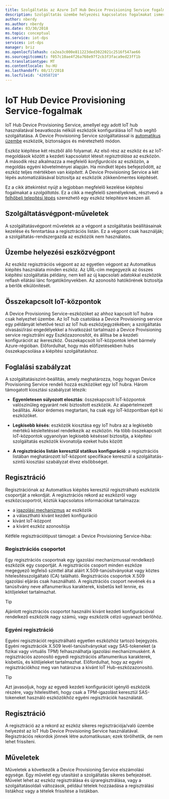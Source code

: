 ```yaml
---
title: Szolgáltatás az Azure IoT Hub Device Provisioning Service fogalmak |} A Microsoft Docs
description: Szolgáltatás üzembe helyezési kapcsolatos fogalmakat ismerteti a Device Provisioning Service és az IoT Hub-eszközökre vonatkozó
author: nberdy
ms.author: nberdy
ms.date: 03/30/2018
ms.topic: conceptual
ms.service: iot-dps
services: iot-dps
manager: briz
ms.openlocfilehash: ca2ea3c000e811223ded3022021c2516f547ae66
ms.sourcegitcommit: f057c10ae4f26a768e97f2cb3f3faca9ed23ff1b
ms.translationtype: MT
ms.contentlocale: hu-HU
ms.lasthandoff: 08/17/2018
ms.locfileid: "42058728"
---
```

# <a name="iot-hub-device-provisioning-service-concepts"></a>IoT Hub Device Provisioning Service-fogalmak

IoT Hub Device Provisioning Service, amellyel egy adott IoT hub használatával beavatkozás nélküli eszközök konfigurálása IoT hub segítő szolgáltatása. A Device Provisioning Service szolgáltatással is [automatikus üzembe](concepts-auto-provisioning.md) eszközök, biztonságos és méretezhető módon.

Eszköz kiépítése két részből álló folyamat. Az első rész az eszköz és az IoT-megoldások között a kezdeti kapcsolatot létesít *regisztrálása* az eszközön. A második rész alkalmazza a megfelelő *konfigurációs* az eszközön, a megoldás egyéni követelményei alapján. Ha mindkét lépés befejeződött, az eszköz teljes mértékben van *kiépített*. A Device Provisioning Service a két lépés automatizálásával biztosítja az eszközök zökkenőmentes kiépítését.

Ez a cikk áttekintést nyújt a legjobban megfelelő kezelése kiépítési fogalmakat a *szolgáltatás*. Ez a cikk a megfelelő személyeknek, résztvevő a [felhőbeli telepítési lépés](about-iot-dps.md#cloud-setup-step) szerezhető egy eszköz telepítésre készen áll.

## <a name="service-operations-endpoint"></a>Szolgáltatásvégpont-műveletek

A szolgáltatásvégpont műveletek az a végpont a szolgáltatás beállításainak kezelése és fenntartása a regisztrációs listán. Ez a végpont csak használják; a szolgáltatás-rendszergazda az eszközök nem használatos.

## <a name="device-provisioning-endpoint"></a>Üzembe helyezési eszközvégpont

Az eszköz regisztrációs végpont az az egyetlen végpont az Automatikus kiépítés használata minden eszköz. Az URL-cím megegyezik az összes kiépítési szolgáltatás példány, nem kell az új kapcsolati adatokkal eszközök reflash ellátási lánc forgatókönyvekben. Az azonosító hatókörének biztosítja a bérlők elkülönítését.

## <a name="linked-iot-hubs"></a>Összekapcsolt IoT-központok

A Device Provisioning Service-eszközöket az ahhoz kapcsolt IoT hubra csak helyezhet üzembe. Az IoT hub csatolása a Device Provisioning service egy példányát lehetővé teszi az IoT hub eszközjegyzékében; a szolgáltatás olvasási/írási engedélyekkel a hivatkozást tartalmazó a Device Provisioning service regisztrálni egy Eszközazonosítót, és állítsa be a kezdeti konfigurációt az ikereszköz. Összekapcsolt IoT-központok lehet bármely Azure-régióban. Előfordulhat, hogy más előfizetésekben hubs összekapcsolása a kiépítési szolgáltatáshoz.

## <a name="allocation-policy"></a>Foglalási szabályzat

A szolgáltatásiszint-beállítás, amely meghatározza, hogy hogyan Device Provisioning Service rendeli hozzá eszközöket egy IoT hubra. Három támogatott kiosztási szabályzat létezik:

* **Egyenletesen súlyozott elosztás**: összekapcsolt IoT-központok valószínűleg egyaránt neki biztosított eszközök. Az alapértelmezett beállítás. Akkor érdemes megtartani, ha csak egy IoT-központban épít ki eszközöket.

* **Legkisebb késés**: eszközök kiosztása egy IoT hubra az a legkisebb mértékű késleltetéssel rendelkezik az eszközön. Ha több összekapcsolt IoT-központok ugyanolyan legkisebb késéssel biztosítja, a kiépítési szolgáltatás eszközök kivonatolja ezeket hubs között

* **A regisztrációs listán keresztül statikus konfiguráció**: a regisztrációs listában meghatározott IoT-központ specifikace keresztül a szolgáltatás-szintű kiosztási szabályzat élvez elsőbbséget.

## <a name="enrollment"></a>Regisztráció

Regisztrációnak az Automatikus kiépítés keresztül regisztrálható eszközök csoportját a rekordját. A regisztrációs rekord az eszközről vagy eszközcsoportról, köztük kapcsolatos információkat tartalmazza:
- a [igazolási mechanizmus](concepts-security.md#attestation-mechanism) az eszközök
- a választható kívánt kezdeti konfiguráció
- kívánt IoT-központ
- a kívánt eszköz azonosítója

Kétféle regisztrációtípust támogat: a Device Provisioning Service-hiba:

### <a name="enrollment-group"></a>Regisztrációs csoportot

Egy regisztrációs csoportnak egy igazolási mechanizmussal rendelkező eszközök egy csoportját. A regisztrációs csoport minden eszköze megegyező legfelső szinttel által aláírt X.509-tanúsítványokat vagy köztes hitelesítésszolgáltató (CA) található. Regisztrációs csoportok X.509 igazolási eljárás csak használható. A regisztrációs csoport nevének és a tanúsítvány neve alfanumerikus karakterek, kisbetűs kell lennie, és kötőjeleket tartalmazhat.

> [!TIP]
> Ajánlott regisztrációs csoportot használni kívánt kezdeti konfigurációval rendelkező eszközök nagy számú, vagy eszközök célzó ugyanazt bérlőhöz.

### <a name="individual-enrollment"></a>Egyéni regisztráció

Egyéni regisztrációt regisztrálható egyetlen eszközhöz tartozó bejegyzés. Egyéni regisztrációk X.509 levél-tanúsítványokat vagy SAS-tokeneket (a fizikai vagy virtuális TPM) felhasználhatja igazolási mechanizmusként. A regisztrációs azonosító egyedi regisztrációs alfanumerikus karakterek, kisbetűs, és kötőjeleket tartalmazhat. Előfordulhat, hogy az egyéni regisztrációkhoz meg van határozva a kívánt IoT Hub-eszközazonosító.

> [!TIP]
> Azt javasoljuk, hogy az egyedi kezdeti konfigurációt igénylő eszközök részére, vagy hitelesítheti, hogy csak a TPM-igazolást keresztül SAS-tokeneket használó eszközökhöz egyéni regisztrációk használatát.

## <a name="registration"></a>Regisztráció

A regisztráció az a rekord az eszköz sikeres regisztrációja/való üzembe helyezést az IoT Hub Device Provisioning Service használatával. Regisztrációs rekordok jönnek létre automatikusan; ezek törölhetők, de nem lehet frissíteni.

## <a name="operations"></a>Műveletek

Műveletek a következők a Device Provisioning Service elszámolási egysége. Egy művelet egy utasítást a szolgáltatás sikeres befejezését. Művelet lehet az eszköz regisztrálása és újraregisztrálása, vagy a szolgáltatásoldali változások, például tételek hozzáadása a regisztrálási listákhoz vagy a tételek frissítése a listákban.
